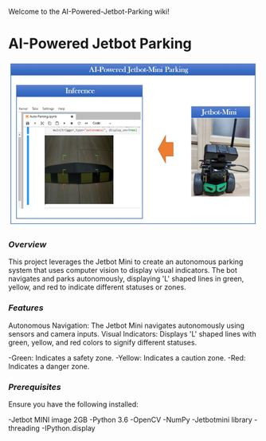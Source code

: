 Welcome to the AI-Powered-Jetbot-Parking wiki!

# AI-Powered Jetbot Parking

![alt text]( https://github.com/pahaht/AI-Powered-Jetbot-Parking/blob/main/parking.JPG)



### *Overview*
This project leverages the Jetbot Mini to create an autonomous parking system that uses 
computer vision to display visual indicators. The bot navigates and parks autonomously, 
displaying 'L' shaped lines in green, yellow, and red to indicate different statuses or zones.

### *Features*
Autonomous Navigation: The Jetbot Mini navigates autonomously using sensors and camera inputs.
Visual Indicators: Displays 'L' shaped lines with green, yellow, and red colors to signify different statuses.

-Green: Indicates a safety zone.
-Yellow: Indicates a caution zone.
-Red: Indicates a danger zone.

### *Prerequisites*
Ensure you have the following installed:

   -Jetbot MINI image 2GB
   -Python 3.6
   -OpenCV
   -NumPy
   -Jetbotmini library
   -threading
   -IPython.display



